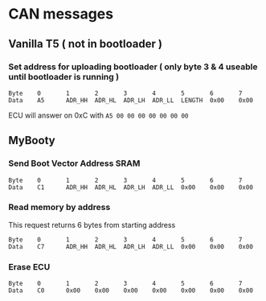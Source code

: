 # CAN messages

## Vanilla T5 ( not in bootloader )

### Set address for uploading bootloader ( only byte 3 & 4 useable until bootloader is running )

    Byte    0       1       2       3       4       5       6       7
    Data    A5      ADR_HH  ADR_HL  ADR_LH  ADR_LL  LENGTH  0x00    0x00

ECU will answer on 0xC with `A5 00 00 00 00 00 00 00`

##  MyBooty

### Send Boot Vector Address SRAM

    Byte    0       1       2       3       4       5       6       7
    Data    C1      ADR_HH  ADR_HL  ADR_LH  ADR_LL  0x00    0x00    0x00

### Read memory by address

This request returns 6 bytes from starting address

    Byte    0       1       2       3       4       5       6       7
    Data    C7      ADR_HH  ADR_HL  ADR_LH  ADR_LL  0x00    0x00    0x00

### Erase ECU

    Byte    0       1       2       3       4       5       6       7
    Data    C0      0x00    0x00    0x00    0x00    0x00    0x00    0x00